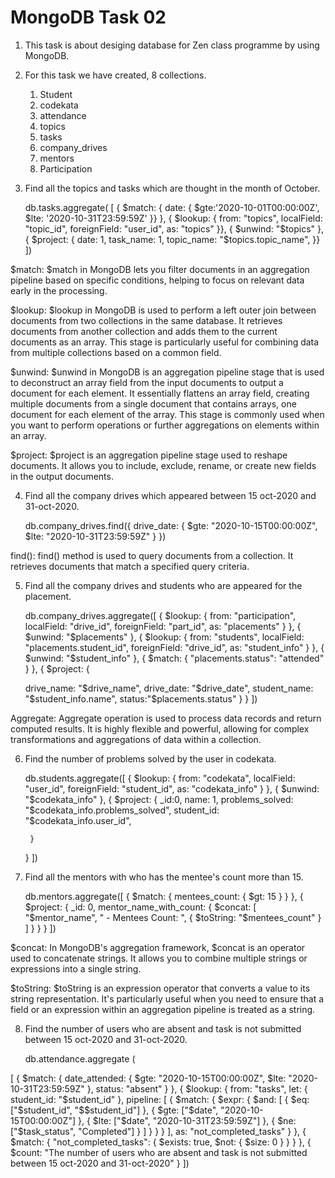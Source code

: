 # MongoDB Task 02

1. This task is about desiging database for Zen class programme by using MongoDB.
2. For this task we have created, 8 collections.
   1. Student
   2. codekata
   3. attendance
   4. topics
   5. tasks
   6. company_drives
   7. mentors
   8. Participation

3. Find all the topics and tasks which are thought in the month of October.

   db.tasks.aggregate(
    [ 
{
$match: {
date: {
$gte:'2020-10-01T00:00:00Z',
$lte: '2020-10-31T23:59:59Z'
}}
},
{
$lookup: {
from: "topics",
localField: "topic_id",
foreignField: "user_id",
as: "topics"
}},
{
$unwind: "$topics"
},
{
$project: {
date: 1,
task_name: 1,
topic_name: "$topics.topic_name",
}}
])

$match: $match in MongoDB lets you filter documents in an aggregation pipeline based on specific conditions, helping to focus on relevant data early in the processing.

$lookup: $lookup in MongoDB is used to perform a left outer join between documents from two collections in the same database. It retrieves documents from another collection and adds them to the current documents as an array. This stage is particularly useful for combining data from multiple collections based on a common field.

$unwind: $unwind in MongoDB is an aggregation pipeline stage that is used to deconstruct an array field from the input documents to output a document for each element. It essentially flattens an array field, creating multiple documents from a single document that contains arrays, one document for each element of the array. This stage is commonly used when you want to perform operations or further aggregations on elements within an array.

$project: $project is an aggregation pipeline stage used to reshape documents. It allows you to include, exclude, rename, or create new fields in the output documents.

4. Find all the company drives which appeared between 15 oct-2020 and 31-oct-2020.

    db.company_drives.find({
    drive_date: {
        $gte: "2020-10-15T00:00:00Z",
        $lte: "2020-10-31T23:59:59Z"
    }
})

find(): find() method is used to query documents from a collection. It retrieves documents that match a specified query criteria.

5. Find all the company drives and students who are appeared for the placement.

    db.company_drives.aggregate([
    {
     $lookup: {
      from: "participation",
      localField: "drive_id",
      foreignField: "part_id",
      as: "placements"
    }
    },
   {
    $unwind: "$placements"
   },
   {
    $lookup: {
      from: "students",
      localField: "placements.student_id",
      foreignField: "drive_id",
      as: "student_info"
    }
   },
   {
    $unwind: "$student_info"
   },
   {
    $match: {
      "placements.status": "attended"
    }
   },
   {
    $project: {

      drive_name: "$drive_name",
      drive_date: "$drive_date",
      student_name: "$student_info.name",
      status:"$placements.status"
     }
     }
     ])

Aggregate: Aggregate operation is used to process data records and return computed results. It is highly flexible and powerful, allowing for complex transformations and aggregations of data within a collection.

6. Find the number of problems solved by the user in codekata.

    db.students.aggregate([
    {
        $lookup: {
            from: "codekata",
            localField: "user_id",
            foreignField: "student_id",
            as: "codekata_info"
        }
    },
    {
        $unwind: "$codekata_info" 
    },
    {
        $project: {
            _id:0,
            name: 1,
            problems_solved: "$codekata_info.problems_solved",
            student_id: "$codekata_info.user_id",

        }
    }
])

7. Find all the mentors with who has the mentee's count more than 15.

     db.mentors.aggregate([
     {
        $match: {
            mentees_count: { $gt: 15 }
        }
    },
    {
        $project: {
            _id: 0,
            mentor_name_with_count: {
                $concat: [
                    "$mentor_name",
                    " - Mentees Count: ",
                    { $toString: "$mentees_count" }
                ]
            }
        }
      }
    ])

$concat: In MongoDB's aggregation framework, $concat is an operator used to concatenate strings. It allows you to combine multiple strings or expressions into a single string.

$toString: $toString is an expression operator that converts a value to its string representation. It's particularly useful when you need to ensure that a field or an expression within an aggregation pipeline is treated as a string.

8. Find the number of users who are absent and task is not submitted  between 15 oct-2020 and 31-oct-2020.

     db.attendance.aggregate (

[
  {
    $match: {
      date_attended: {
        $gte: "2020-10-15T00:00:00Z",
        $lte: "2020-10-31T23:59:59Z"
      },
      status: "absent"
    }
  },
  {
    $lookup: {
      from: "tasks",
      let: { student_id: "$student_id" },
      pipeline: [
        {
          $match: {
            $expr: {
              $and: [
                { $eq: ["$student_id", "$$student_id"] },
                { $gte: ["$date", "2020-10-15T00:00:00Z"] },
                { $lte: ["$date", "2020-10-31T23:59:59Z"] },
                { $ne: ["$task_status", "Completed"] }
              ]
            }
          }
        }
      ],
      as: "not_completed_tasks"
    }
  },
  {
    $match: {
      "not_completed_tasks": { $exists: true, $not: { $size: 0 } }
 }
  },
 {
    $count: "The number of users who are absent and task is not submitted between 15 oct-2020 and 31-oct-2020"
  }
])

